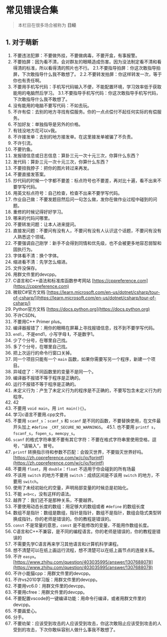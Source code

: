 # 常见错误合集

> 本栏目在很多场合被称为 **日经**

## 1. 对于萌新

1. 不要违法犯罪：不要做外挂，不要做病毒，不要开盒，有事报警。
2. 不要拍屏：因为看不清，会对群友的眼睛造成伤害。因为没法制定看不清和看得清的标准，所以看得清的照片也不行。
   2.1.不要指导拍屏：你这次敢指导拍屏，下次敢指导什么我不敢想了。
   2.2.不要转发拍屏：你这样转发一次，等于你也有责任啊。
3. 不要用手机写代码：手机写代码输入不便，不能配置环境，学习效率低于获取能用的电脑然后学习。
   3.1.不要指导手机写代码：你这次敢指导手机写代码，下次敢指导什么我不敢想了。
4. 没有能用的电脑不要写代码：不如去玩。
5. 不许有偿：去别的地方寻找有偿服务。你的一点点偿付不起任何实际的有偿服务。
6. 不加好友：单独指导是另外的价格。
7. 有钱没地方花可以v我。
8. 不许接发单：去别的地方接发单。在这里接发单被骗了不负责。
9. 不许引流。
10. 不要钓鱼。
11. 发报错信息或日志信息：算卦三元一次十元三次，你算什么东西？
12. 发代码：算卦三元一次十元三次，你算什么东西？
13. 不要扭我脖子：把你的图片转过来再发。
14. 不要直接发答案。
15. 抄代码的时候一个字都不要差：标点符号也不要差，再对比十遍，看不出来不要学写代码。
16. 用英文标点符号：自己检查，检查不出来不要学写代码。
17. 作业自己做：不要发题目然后问一句怎么做，发你在做作业过程中碰到的问题。
18. 重修的时候记得好好学习。
19. 哪来的代码问哪里。
20. 不要转发问题：让本人进来提问。
21. 直接发问题：不要问有没有人，不要问有没有人认识这个话题，不要问有没有人熟悉这个领域。
22. 不要强调自己刚学：新手不会得到同情和优先级，也不会被更多地容忍弱智和固执行为。
23. 字体看不清：换个字体。
24. 缩进看不清：先学怎么缩进。
25. 文件没保存。
26. 用群文件里的devcpp。
27. C语言和C++语法和标准库函数参考网站 [https://cppreference.com](https://cppreference.com)
28. 微软C#官方文档 [https://learn.microsoft.com/en-us/dotnet/csharp/tour-of-csharp/](https://learn.microsoft.com/en-us/dotnet/csharp/tour-of-csharp/)
29. Python官方文档 [https://docs.python.org](https://docs.python.org)
30. 不许CSDN。
31. 不要用C++ Primer plus。
32. 编译器报错了：用你的眼睛在屏幕上寻找报错信息，找不到不要学写代码。
33. `endl`，不是end1，小写字母 **l**，不是数字1。
34. 少了个分号，在哪里自己找。
35. 多了个分号，在哪里自己找。
36. 把上次运行的命令行窗口关掉。
37. 同一个项目只能有一个 `main` 函数，如果你需要写另一个程序，新建一个项目。
38. 异域症了：不同函数里的变量不是同一个。
39. 编译器不报错不等于程序是正确的。
40. 运行不报错不等于程序是正确的。
41. 未定义行为：产生了未定义行为的程序是不正确的，不要写包含未定义行为的程序。
42. 42
43. 不要用 `void main`，用 `int main(){}`。
44. 学习c语言不要用.cpp文件。
45. 不要用 `scanf_s`：`scanf_s` 和 `scanf` 是不同的函数，不要替换使用，在文件最开头加上 `#define _CRT_SECURE_NO_WARNINGS`。
   45.1. 也不要用 `printf s`，`fscanf_s`，`fopen_s`，`memcpy_s`。
46. `scanf` 的格式字符串里不要有其它字符：不要在格式字符串里使用空格，逗号，“请输入”，冒号。
47. `printf` 转换指示待和参数不匹配：会毁灭世界，不要毁灭世界好吗。[https://zh.cppreference.com/w/c/io/fprintf](https://zh.cppreference.com/w/c/io/fprintf)
48. 不要用 `float`，用 `double`：`float` 不适用于你会碰到的所有场最
49. 不该用 `switch` 的地方不要用 `switch`：成绩区间是不该用 `switch` 的地方，不要用 `switch`。
50. 使用了未经初始化的空量，声明局部变量的时候总是初始化。
51. 不能 `a<b<c`，没有这样的语法。
52. 越界了：我们还不是那种关系，不要越界。
53. 不要使用动态长度的数组：用足够大的数组或者 `#define` 的数组长度
54. 数组不是指针：数组是数组，指针是指针，数组不是指针，数组会隐式类型转换成指针。你的老师是错误的。你的教程是错误的。
55. `const` 不是常量的意思，`const` 是不能修改的变量，不能用作数组长度。
56. C语言和C++不兼容，是不同的编程语言。你的老师是错误的，你的教程是错误的
57. 不需要先学C语言再来学习其他语言和计算机科学课程。
58. 想不清楚可以在纸上画运行流程，想不清楚可以在纸上画节点的连接关系。
59. 不许 `easyx`。[https://www.zhihu.com/question/403035995/answer/1307688078](https://www.zhihu.com/question/403035995/answer/1307688078)
60. 不许小能猫cpp：用群文件里的devcpp。
61. 不许vs2010学习版：用群文件里的devcpp。
62. 不要用vc6.0：用群文件里的devcpp。
63. 不要用cfree：用群文件里的devcpp。
64. 不要配置vscode的一键编译功能：用命令行编译，或者用群文件里的devcpp。
65. 不要画爱心。
66. 分手。
67. 不要劝架：应该受到攻击的人应该受到攻击，你这次敢阻止应该受到攻击的人受到的攻击，下次你敢纵容别人做什么事我不敢想了。
